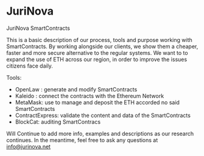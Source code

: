 # JuriNova
JuriNova SmartContracts


This is a basic description of our process, tools and purpose working with SmartContracts. By working alongside our clients, we show them a cheaper, faster and more secure alternative to the regular systems. We want to to expand the use of ETH across our region, in order to improve the issues citizens face daily.

Tools: 
- OpenLaw : generate and modify SmartContracts 
- Kaleido : connect the contracts with the Ethereum Network
- MetaMask: use to manage and deposit the ETH accorded no said SmartContracts
- ContractExpress: validate the content and data of the SmartContracts
- BlockCat: auditing SmartContracs

Will Continue to add more info, examples and descriptions as our research continues. In the meantime, feel free to ask any questions at info@jurinova.net
